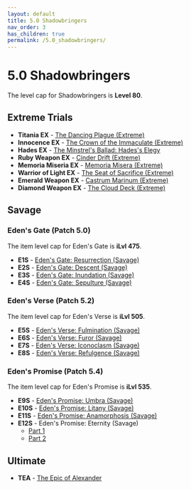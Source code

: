 ```yaml
---
layout: default
title: 5.0 Shadowbringers
nav_order: 3
has_children: true
permalink: /5.0_shadowbringers/
---
```


# 5.0 Shadowbringers

The level cap for Shadowbringers is **Level 80**.

## Extreme Trials

- **Titania EX** - [The Dancing Plague (Extreme)](extreme_trials/titania)
- **Innocence EX** - [The Crown of the Immaculate (Extreme)](extreme_trials/innocence)
- **Hades EX** - [The Minstrel's Ballad: Hades's Elegy](extreme_trials/hades)
- **Ruby Weapon EX** - [Cinder Drift (Extreme)](extreme_trials/ruby_weapon)
- **Memoria Miseria EX** - [Memoria Misera (Extreme)](extreme_trials/memoria_misera)
- **Warrior of Light EX** - [The Seat of Sacrifice (Extreme)](extreme_trials/seat_of_sacrifice)
- **Emerald Weapon EX** - [Castrum Marinum (Extreme)](extreme_trials/emerald_weapon)
- **Diamond Weapon EX** - [The Cloud Deck (Extreme)](extreme_trials/diamond_weapon)

## Savage

### Eden's Gate (Patch 5.0)

The item level cap for Eden's Gate is **iLvl 475**.

- **E1S** - [Eden's Gate: Resurrection (Savage)](savage_raids/e1s)
- **E2S** - [Eden's Gate: Descent (Savage)](savage_raids/e2s)
- **E3S** - [Eden's Gate: Inundation (Savage)](savage_raids/e3s)
- **E4S** - [Eden's Gate: Sepulture (Savage)](savage_raids/e4s)

### Eden's Verse (Patch 5.2)

The item level cap for Eden's Verse is **iLvl 505**.

- **E5S** - [Eden's Verse: Fulmination (Savage)](savage_raids/e5s)
- **E6S** - [Eden's Verse: Furor (Savage)](savage_raids/e6s)
- **E7S** - [Eden's Verse: Iconoclasm (Savage)](savage_raids/e7s)
- **E8S** - [Eden's Verse: Refulgence (Savage)](savage_raids/e8s)

### Eden's Promise (Patch 5.4)

The item level cap for Eden's Promise is **iLvl 535**.

- **E9S** - [Eden's Promise: Umbra (Savage)](savage_raids/e9s)
- **E10S** - [Eden's Promise: Litany (Savage)](savage_raids/e10s)
- **E11S** - [Eden's Promise: Anamorphosis (Savage)](savage_raids/e11s)
- **E12S** - Eden's Promise: Eternity (Savage)
	- [Part 1](savage_raids/e12s_1)
	- [Part 2](savage_raids/e12s_2)

## Ultimate

- **TEA** - [The Epic of Alexander](../ultimates/tea)
